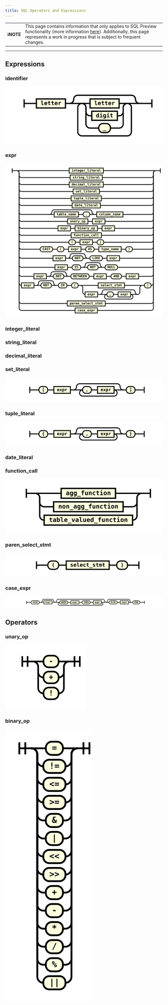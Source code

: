 ```yaml
---
title: SQL Operators and Expressions
---
```


| | |
|-|-|
| **ℹ️NOTE** | This page contains information that only applies to SQL Preview functionality (more information [here](/sql-guide/sql-preview)). Additionally, this page represents a work in progress that is subject to frequent changes. |

---


## Expressions

### identifier
![expr](/img/sql/identifier.svg)

### expr
![expr](/img/sql/expr.svg)

### integer_literal


### string_literal


### decimal_literal


### set_literal
![expr](/img/sql/set_literal.svg)

### tuple_literal
![expr](/img/sql/tuple_literal.svg)

### date_literal

### function_call
![expr](/img/sql/function_call.svg)

### paren_select_stmt
![expr](/img/sql/paren_select_stmt.svg)

### case_expr
![expr](/img/sql/case_expr.svg)

## Operators

### unary_op
![expr](/img/sql/unary_op.svg)

### binary_op
![expr](/img/sql/binary_op.svg)
